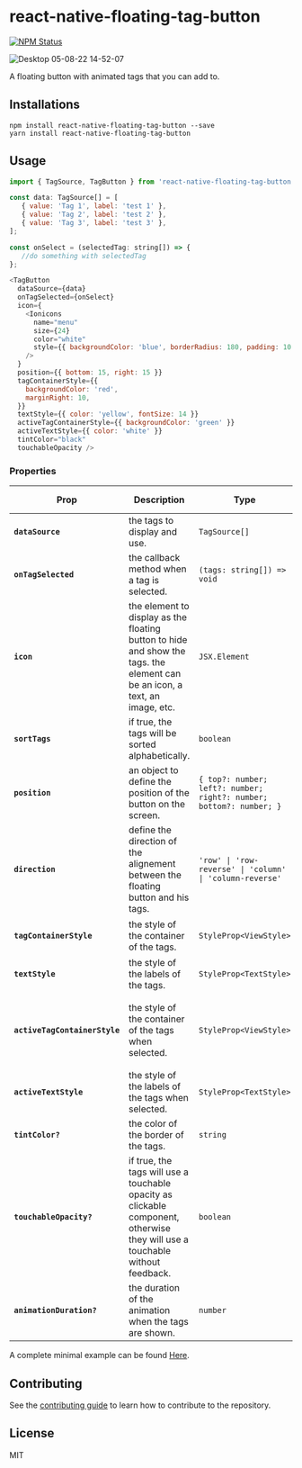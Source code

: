 # react-native-floating-tag-button

[![NPM Status](https://img.shields.io/npm/dm/react-native-floating-tag-button.svg?style=flat-square)](https://www.npmjs.com/package/react-native-floating-tag-button)

![Desktop 05-08-22 14-52-07](https://user-images.githubusercontent.com/51862073/183081576-4b0aec57-d72c-4af1-a12e-370ef4167f9e.gif)


A floating button with animated tags that you can add to.

## Installations

```
npm install react-native-floating-tag-button --save
yarn install react-native-floating-tag-button
```

## Usage

```js
import { TagSource, TagButton } from 'react-native-floating-tag-button';

const data: TagSource[] = [
   { value: 'Tag 1', label: 'test 1' },
   { value: 'Tag 2', label: 'test 2' },
   { value: 'Tag 3', label: 'test 3' },
];

const onSelect = (selectedTag: string[]) => {
   //do something with selectedTag
};

<TagButton
  dataSource={data}
  onTagSelected={onSelect}
  icon={
    <Ionicons
      name="menu"
      size={24}
      color="white"
      style={{ backgroundColor: 'blue', borderRadius: 180, padding: 10 }}
    />
  }
  position={{ bottom: 15, right: 15 }}
  tagContainerStyle={{
    backgroundColor: 'red',
    marginRight: 10,
  }}
  textStyle={{ color: 'yellow', fontSize: 14 }}
  activeTagContainerStyle={{ backgroundColor: 'green' }}
  activeTextStyle={{ color: 'white' }}
  tintColor="black"
  touchableOpacity />
```
### Properties

| Prop                                 | Description                                                                                                                    | Type                                                                 | Default                                                                                                 | Is Required  |
| ------------------------------------ | -------------------------------------------------------------------------------------------------------------------------------| ---------------------------------------------------------------------|---------------------------------------------------------------------------------------------------------|--------------|
| **`dataSource`**                     | the tags to display and use.                                                                                                   | `TagSource[]`                                                        |`[]`                                                                                                     | yes          |
| **`onTagSelected`**                  | the callback method when a tag is selected.                                                                                    | `(tags: string[]) => void`                                           |`none`                                                                                                   | yes          |
| **`icon`**                           | the element to display as the floating button to hide and show the tags. the element can be an icon, a text, an image, etc.    | `JSX.Element`                                                        |`none`                                                                                                   | yes          |
| **`sortTags`**                       | if true, the tags will be sorted alphabetically.                                                                               | `boolean`                                                            |`false`                                                                                                  | no           |
| **`position`**                       | an object to define the position of the button on the screen.                                                                  | `{ top?: number; left?: number; right?: number; bottom?: number; } ` |`{ bottom: 10, right: 5 }`                                                                               | no           |
| **`direction`**                      | define the direction of the alignement between the floating button and his tags.                                               | `'row' \| 'row-reverse' \| 'column' \| 'column-reverse'`             |`column`                                                                                                 | no           |
| **`tagContainerStyle`**              | the style of the container of the tags.                                                                                        | `StyleProp<ViewStyle>`                                               |`{ backgroundColor: '#787878', borderRadius: 180, width: 75 }`                                           | no           |
| **`textStyle`**                      | the style of the labels of the tags.                                                                                           | `StyleProp<TextStyle>`                                               |`{ color: '#ffffff', fontSize: 14 }`                                                                     | no           |
| **`activeTagContainerStyle`**        | the style of the container of the tags when selected.                                                                          | `StyleProp<ViewStyle>`                                               |`{ backgroundColor: 'white', paddingHorizontal: 8, paddingVertical: 4, borderRadius: 4, borderWidth: 1 }`| no           |
| **`activeTextStyle`**                | the style of the labels of the tags when selected.                                                                             | `StyleProp<TextStyle>`                                               |`{ color: '#333' }`                                                                                      | no           |
| **`tintColor?`**                     | the color of the border of the tags.                                                                                           | `string`                                                             |`00a8ff`                                                                                                 | no           |
| **`touchableOpacity?`**              | if true, the tags will use a touchable opacity as clickable component, otherwise they will use a touchable without feedback.   | `boolean`                                                            |`false`                                                                                                  | no           |
| **`animationDuration?`**             | the duration of the animation when the tags are shown.                                                                         | `number`                                                             |`200`                                                                                                    | no           |

A complete minimal example can be found [Here](example/src/Home.tsx).

## Contributing

See the [contributing guide](CONTRIBUTING.md) to learn how to contribute to the repository.

## License

MIT
